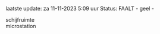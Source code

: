 laatste update: 
za 11-11-2023  5:09   uur 
Status: FAALT - geel - 
<div class="service R">schijfruimte</div><div class="service R">microstation</div>
